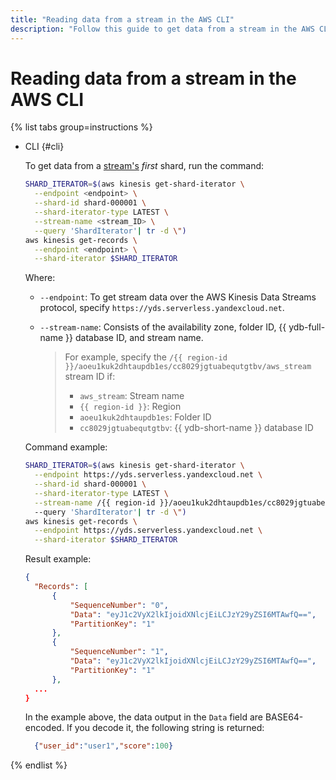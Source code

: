 ```yaml
---
title: "Reading data from a stream in the AWS CLI"
description: "Follow this guide to get data from a stream in the AWS CLI."
---
```


# Reading data from a stream in the AWS CLI

{% list tabs group=instructions %}

- CLI {#cli}

  To get data from a [stream's](../../concepts/glossary.md#stream-concepts) _first_ shard, run the command:

  ```bash
  SHARD_ITERATOR=$(aws kinesis get-shard-iterator \
    --endpoint <endpoint> \
    --shard-id shard-000001 \
    --shard-iterator-type LATEST \
    --stream-name <stream_ID> \
    --query 'ShardIterator'| tr -d \")
  aws kinesis get-records \
    --endpoint <endpoint> \
    --shard-iterator $SHARD_ITERATOR
  ```

  Where:

  * `--endpoint`: To get stream data over the AWS Kinesis Data Streams protocol, specify `https://yds.serverless.yandexcloud.net`.
  * `--stream-name`: Consists of the availability zone, folder ID, {{ ydb-full-name }} database ID, and stream name.

     > For example, specify the `/{{ region-id }}/aoeu1kuk2dhtaupdb1es/cc8029jgtuabequtgtbv/aws_stream` stream ID if:
     > * `aws_stream`: Stream name
     > * `{{ region-id }}`: Region
     > * `aoeu1kuk2dhtaupdb1es`: Folder ID
     > * `cc8029jgtuabequtgtbv`: {{ ydb-short-name }} database ID

  Command example:

  ```bash
  SHARD_ITERATOR=$(aws kinesis get-shard-iterator \
    --endpoint https://yds.serverless.yandexcloud.net \
    --shard-id shard-000001 \
    --shard-iterator-type LATEST \
    --stream-name /{{ region-id }}/aoeu1kuk2dhtaupdb1es/cc8029jgtuabequtgtbv/aws_stream
    --query 'ShardIterator'| tr -d \")
  aws kinesis get-records \
    --endpoint https://yds.serverless.yandexcloud.net \
    --shard-iterator $SHARD_ITERATOR
  ```

  Result example:
  ```json
  {
    "Records": [
        {
            "SequenceNumber": "0",
            "Data": "eyJ1c2VyX2lkIjoidXNlcjEiLCJzY29yZSI6MTAwfQ==",
            "PartitionKey": "1"
        },
        {
            "SequenceNumber": "1",
            "Data": "eyJ1c2VyX2lkIjoidXNlcjEiLCJzY29yZSI6MTAwfQ==",
            "PartitionKey": "1"
        },
    ...
  }
  ```
  In the example above, the data output in the `Data` field are BASE64-encoded. If you decode it, the following string is returned:

  ```json
    {"user_id":"user1","score":100}
  ```

{% endlist %}
